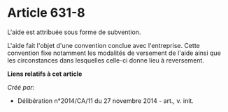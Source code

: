 # Article 631-8

L'aide est attribuée sous forme de subvention. 

L'aide fait l'objet d'une convention conclue avec l'entreprise. Cette convention fixe notamment les modalités de versement de
l'aide ainsi que les circonstances dans lesquelles celle-ci donne lieu à reversement.

**Liens relatifs à cet article**

_Créé par_:

  - Délibération n°2014/CA/11 du 27 novembre 2014 - art., v. init.
